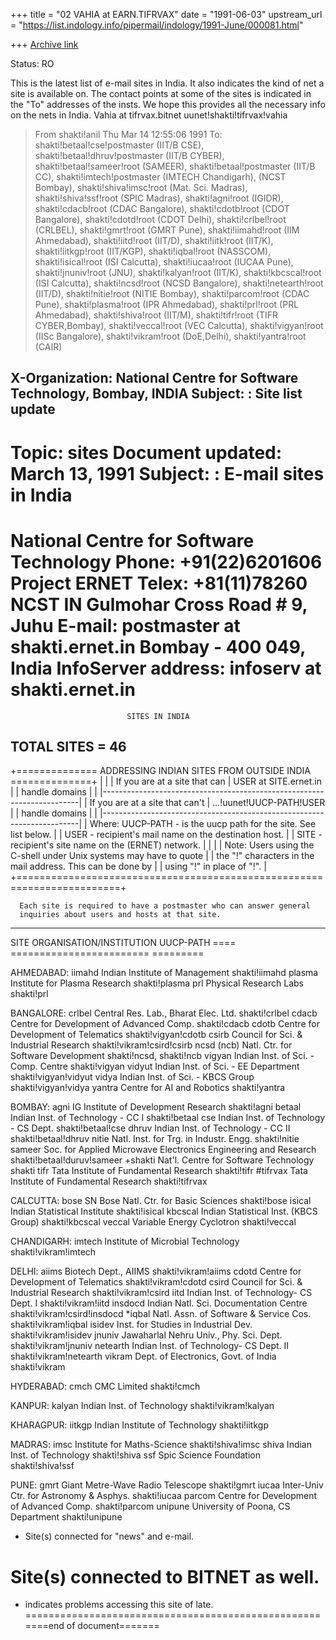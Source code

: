 +++
title = "02 VAHIA at EARN.TIFRVAX"
date = "1991-06-03"
upstream_url = "https://list.indology.info/pipermail/indology/1991-June/000081.html"

+++
[Archive link](https://list.indology.info/pipermail/indology/1991-June/000081.html)

Status: RO

This  is  the  latest  list  of  e-mail  sites  in  India.  It  also
indicates the kind of net a site is available on. The contact points
at some of the sites is indicated in the "To" addresses of the insts.
We hope this provides all the necessary info on the nets in India.
      Vahia at tifrvax.bitnet
      uunet!shakti!tifrvax!vahia

>From shakti!anil Thu Mar 14 12:55:06 1991
To: shakti!betaal!cse!postmaster (IIT/B CSE),
         shakti!betaal!dhruv!postmaster (IIT/B CYBER),
         shakti!betaal!sameer!root (SAMEER),
         shakti!betaal!postmaster (IIT/B CC),
         shakti!imtech!postmaster (IMTECH Chandigarh),  (NCST Bombay),
         shakti!shiva!imsc!root (Mat.  Sci. Madras),
         shakti!shiva!ssf!root (SPIC Madras), shakti!agni!root (IGIDR),
        shakti!cdacb!root (CDAC Bangalore), shakti!cdotb!root (CDOT Bangalore),
         shakti!cdotd!root (CDOT Delhi), shakti!crlbel!root (CRLBEL),
         shakti!gmrt!root (GMRT Pune), shakti!iimahd!root (IIM Ahmedabad),
         shakti!iitd!root (IIT/D), shakti!iitk!root (IIT/K),
         shakti!iitkgp!root (IIT/KGP), shakti!iqbal!root (NASSCOM),
         shakti!isical!root (ISI Calcutta), shakti!iucaa!root (IUCAA Pune),
         shakti!jnuniv!root (JNU), shakti!kalyan!root (IIT/K),
         shakti!kbcscal!root (ISI Calcutta), shakti!ncsd!root (NCSD Bangalore),
         shakti!netearth!root (IIT/D), shakti!nitie!root (NITIE Bombay),
         shakti!parcom!root (CDAC Pune), shakti!plasma!root (IPR Ahmedabad),
         shakti!prl!root (PRL Ahmedabad), shakti!shiva!root (IIT/M),
         shakti!tifr!root (TIFR CYBER,Bombay),
        shakti!veccal!root (VEC Calcutta), shakti!vigyan!root (IISc Bangalore),
         shakti!vikram!root (DoE,Delhi), shakti!yantra!root (CAIR)

 X-Organization: National Centre for Software Technology, Bombay, INDIA
Subject: : Site list update
-------------------------------------------------------------------------------

 Topic: sites
 Document updated:  March 13, 1991
Subject: : E-mail sites in India
===============================================================================
 National Centre for Software Technology                  Phone: +91(22)6201606
 Project ERNET                                      Telex: +81(11)78260 NCST IN
 Gulmohar Cross Road # 9, Juhu               E-mail: postmaster at shakti.ernet.in
 Bombay - 400 049, India           InfoServer address: infoserv at shakti.ernet.in
 ==============================================================================

                              SITES IN INDIA

 TOTAL SITES = 46
 ------------------------------------------------------------------------------

   +============== ADDRESSING INDIAN SITES FROM OUTSIDE INDIA ==============+
   |                                                                        |
   |  If you are at a site that can     |   USER at SITE.ernet.in              |
   |  handle domains                    |                                   |
   |------------------------------------------------------------------------|
   |  If you are at a site that can't   |   ...!uunet!UUCP-PATH!USER        |
   |  handle domains                    |                                   |
   |------------------------------------------------------------------------|
   |  Where: UUCP-PATH  - is the uucp path for the site. See list below.    |
   |         USER       - recipient's mail name on the destination host.    |
   |         SITE       - recipient's site name on the (ERNET) network.     |
   |                                                                        |
   |  Note:  Users using the C-shell under Unix systems may have to quote   |
   |         the "!" characters in the mail address.  This can be done by   |
   |         using "\!" in place of "!".                                    |
   +========================================================================+

      Each site is required to have a postmaster who can answer general
      inquiries about users and hosts at that site.

 ------------------------------------------------------------------------------
 SITE        ORGANISATION/INSTITUTION                 UUCP-PATH
 ====        ========================                 =========

 AHMEDABAD:
 iimahd      Indian Institute of Management           shakti!iimahd
 plasma      Institute for Plasma Research            shakti!plasma
 prl         Physical Research Labs                   shakti!prl

 BANGALORE:
 crlbel      Central Res. Lab., Bharat Elec. Ltd.     shakti!crlbel
 cdacb       Centre for Development of Advanced Comp. shakti!cdacb
 cdotb       Centre for Development of Telematics     shakti!vigyan!cdotb
 csirb       Council for Sci. & Industrial Research   shakti!vikram!csird!csirb
 ncsd (ncb)  Natl. Ctr. for Software Development      shakti!ncsd, shakti!ncb
 vigyan      Indian Inst. of Sci. - Comp. Centre      shakti!vigyan
 vidyut      Indian Inst. of Sci. - EE Department     shakti!vigyan!vidyut
 vidya       Indian Inst. of Sci. - KBCS Group        shakti!vigyan!vidya
 yantra      Centre for AI and Robotics               shakti!yantra

 BOMBAY:
 agni        IG Institute of Development Research     shakti!agni
 betaal      Indian Inst. of Technology - CC I        shakti!betaal
 cse         Indian Inst. of Technology - CS Dept.    shakti!betaal!cse
 dhruv       Indian Inst. of Technology - CC II       shakti!betaal!dhruv
 nitie       Natl. Inst. for Trg. in Industr. Engg.   shakti!nitie
 sameer      Soc. for Applied Microwave Electronics
                 Engineering and Research           shakti!betaal!duruv!sameer
 +shakti     Nat'l. Centre for Software Technology    shakti
 tifr        Tata Institute of Fundamental Research   shakti!tifr
 #tifrvax    Tata Institute of Fundamental Research   shakti!tifrvax

 CALCUTTA:
 bose        SN Bose Natl. Ctr. for Basic Sciences    shakti!bose
 isical      Indian Statistical Institute             shakti!isical
 kbcscal     Indian Statistical Inst. (KBCS Group)    shakti!kbcscal
 veccal      Variable Energy Cyclotron                shakti!veccal

 CHANDIGARH:
 imtech      Institute of Microbial Technology        shakti!vikram!imtech

 DELHI:
 aiims       Biotech Dept., AIIMS                     shakti!vikram!aiims
 cdotd       Centre for Development of Telematics     shakti!vikram!cdotd
 csird       Council for Sci. & Industrial Research   shakti!vikram!csird
 iitd        Indian Inst. of Technology- CS Dept. I   shakti!vikram!iitd
 insdocd     Indian Natl. Sci. Documentation Centre shakti!vikram!csird!insdocd
 *iqbal      Natl. Assn. of Software & Service Cos.   shakti!vikram!iqbal
 isidev      Inst. for Studies in Industrial Dev.     shakti!vikram!isidev
 jnuniv      Jawaharlal Nehru Univ., Phy. Sci. Dept.  shakti!vikram!jnuniv
 netearth    Indian Inst. of Technology- CS Dept. II  shakti!vikram!netearth
 vikram      Dept. of Electronics, Govt. of India     shakti!vikram

 HYDERABAD:
 cmch        CMC Limited                              shakti!cmch

 KANPUR:
 kalyan      Indian Inst. of Technology               shakti!vikram!kalyan

 KHARAGPUR:
 iitkgp      Indian Institute of Technology           shakti!iitkgp

 MADRAS:
 imsc        Institute for Maths-Science              shakti!shiva!imsc
 shiva       Indian Inst. of Technology               shakti!shiva
 ssf         Spic Science Foundation                  shakti!shiva!ssf

 PUNE:
 gmrt        Giant Metre-Wave Radio Telescope         shakti!gmrt
 iucaa       Inter-Univ Ctr. for Astronomy & Asphys.  shakti!iucaa
 parcom      Centre for Development of Advanced Comp. shakti!parcom
 unipune     University of Poona, CS Department       shakti!unipune


 + Site(s) connected for "news" and e-mail.
 # Site(s) connected to BITNET as well.
 * indicates problems accessing this site of late.
 =======================================================end of document=======




